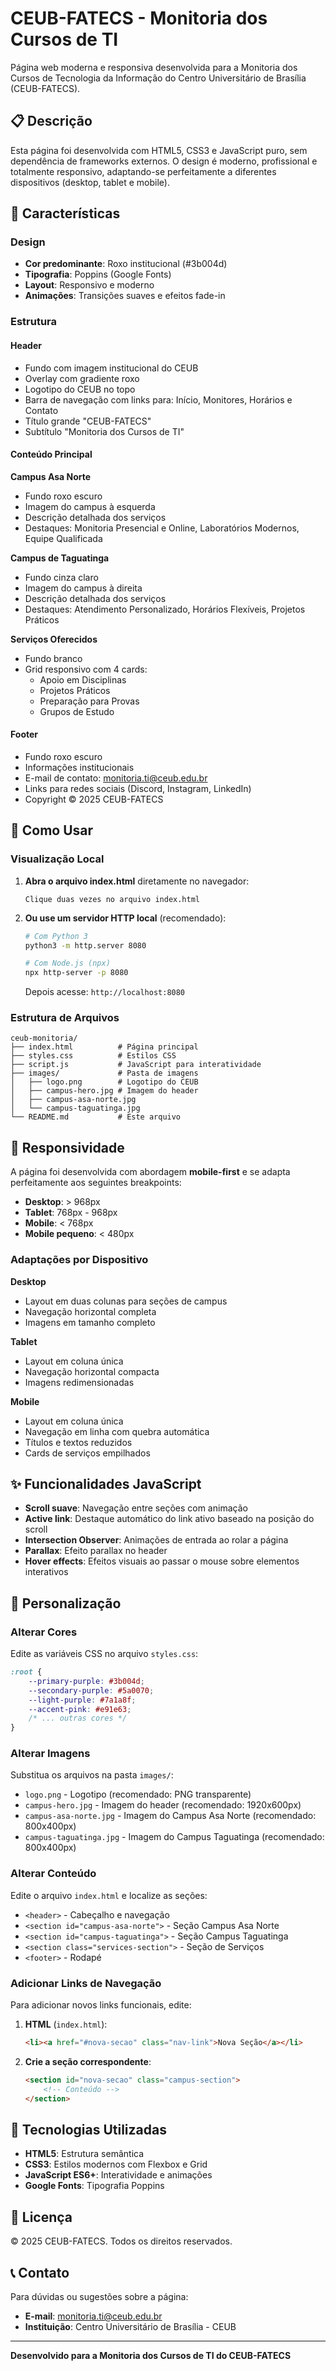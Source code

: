 # CEUB-FATECS - Monitoria dos Cursos de TI

Página web moderna e responsiva desenvolvida para a Monitoria dos Cursos de Tecnologia da Informação do Centro Universitário de Brasília (CEUB-FATECS).

## 📋 Descrição

Esta página foi desenvolvida com HTML5, CSS3 e JavaScript puro, sem dependência de frameworks externos. O design é moderno, profissional e totalmente responsivo, adaptando-se perfeitamente a diferentes dispositivos (desktop, tablet e mobile).

## 🎨 Características

### Design
- **Cor predominante**: Roxo institucional (#3b004d)
- **Tipografia**: Poppins (Google Fonts)
- **Layout**: Responsivo e moderno
- **Animações**: Transições suaves e efeitos fade-in

### Estrutura

#### Header
- Fundo com imagem institucional do CEUB
- Overlay com gradiente roxo
- Logotipo do CEUB no topo
- Barra de navegação com links para: Início, Monitores, Horários e Contato
- Título grande "CEUB-FATECS"
- Subtítulo "Monitoria dos Cursos de TI"

#### Conteúdo Principal

**Campus Asa Norte**
- Fundo roxo escuro
- Imagem do campus à esquerda
- Descrição detalhada dos serviços
- Destaques: Monitoria Presencial e Online, Laboratórios Modernos, Equipe Qualificada

**Campus de Taguatinga**
- Fundo cinza claro
- Imagem do campus à direita
- Descrição detalhada dos serviços
- Destaques: Atendimento Personalizado, Horários Flexíveis, Projetos Práticos

**Serviços Oferecidos**
- Fundo branco
- Grid responsivo com 4 cards:
  - Apoio em Disciplinas
  - Projetos Práticos
  - Preparação para Provas
  - Grupos de Estudo

#### Footer
- Fundo roxo escuro
- Informações institucionais
- E-mail de contato: monitoria.ti@ceub.edu.br
- Links para redes sociais (Discord, Instagram, LinkedIn)
- Copyright © 2025 CEUB-FATECS

## 🚀 Como Usar

### Visualização Local

1. **Abra o arquivo index.html** diretamente no navegador:
   ```
   Clique duas vezes no arquivo index.html
   ```

2. **Ou use um servidor HTTP local** (recomendado):
   ```bash
   # Com Python 3
   python3 -m http.server 8080
   
   # Com Node.js (npx)
   npx http-server -p 8080
   ```
   
   Depois acesse: `http://localhost:8080`

### Estrutura de Arquivos

```
ceub-monitoria/
├── index.html          # Página principal
├── styles.css          # Estilos CSS
├── script.js           # JavaScript para interatividade
├── images/             # Pasta de imagens
│   ├── logo.png        # Logotipo do CEUB
│   ├── campus-hero.jpg # Imagem do header
│   ├── campus-asa-norte.jpg
│   └── campus-taguatinga.jpg
└── README.md           # Este arquivo
```

## 📱 Responsividade

A página foi desenvolvida com abordagem **mobile-first** e se adapta perfeitamente aos seguintes breakpoints:

- **Desktop**: > 968px
- **Tablet**: 768px - 968px
- **Mobile**: < 768px
- **Mobile pequeno**: < 480px

### Adaptações por Dispositivo

**Desktop**
- Layout em duas colunas para seções de campus
- Navegação horizontal completa
- Imagens em tamanho completo

**Tablet**
- Layout em coluna única
- Navegação horizontal compacta
- Imagens redimensionadas

**Mobile**
- Layout em coluna única
- Navegação em linha com quebra automática
- Títulos e textos reduzidos
- Cards de serviços empilhados

## ✨ Funcionalidades JavaScript

- **Scroll suave**: Navegação entre seções com animação
- **Active link**: Destaque automático do link ativo baseado na posição do scroll
- **Intersection Observer**: Animações de entrada ao rolar a página
- **Parallax**: Efeito parallax no header
- **Hover effects**: Efeitos visuais ao passar o mouse sobre elementos interativos

## 🎯 Personalização

### Alterar Cores

Edite as variáveis CSS no arquivo `styles.css`:

```css
:root {
    --primary-purple: #3b004d;
    --secondary-purple: #5a0070;
    --light-purple: #7a1a8f;
    --accent-pink: #e91e63;
    /* ... outras cores */
}
```

### Alterar Imagens

Substitua os arquivos na pasta `images/`:
- `logo.png` - Logotipo (recomendado: PNG transparente)
- `campus-hero.jpg` - Imagem do header (recomendado: 1920x600px)
- `campus-asa-norte.jpg` - Imagem do Campus Asa Norte (recomendado: 800x400px)
- `campus-taguatinga.jpg` - Imagem do Campus Taguatinga (recomendado: 800x400px)

### Alterar Conteúdo

Edite o arquivo `index.html` e localize as seções:
- `<header>` - Cabeçalho e navegação
- `<section id="campus-asa-norte">` - Seção Campus Asa Norte
- `<section id="campus-taguatinga">` - Seção Campus Taguatinga
- `<section class="services-section">` - Seção de Serviços
- `<footer>` - Rodapé

### Adicionar Links de Navegação

Para adicionar novos links funcionais, edite:

1. **HTML** (`index.html`):
   ```html
   <li><a href="#nova-secao" class="nav-link">Nova Seção</a></li>
   ```

2. **Crie a seção correspondente**:
   ```html
   <section id="nova-secao" class="campus-section">
       <!-- Conteúdo -->
   </section>
   ```

## 🔧 Tecnologias Utilizadas

- **HTML5**: Estrutura semântica
- **CSS3**: Estilos modernos com Flexbox e Grid
- **JavaScript ES6+**: Interatividade e animações
- **Google Fonts**: Tipografia Poppins

## 📄 Licença

© 2025 CEUB-FATECS. Todos os direitos reservados.

## 📞 Contato

Para dúvidas ou sugestões sobre a página:
- **E-mail**: monitoria.ti@ceub.edu.br
- **Instituição**: Centro Universitário de Brasília - CEUB

---

**Desenvolvido para a Monitoria dos Cursos de TI do CEUB-FATECS**


